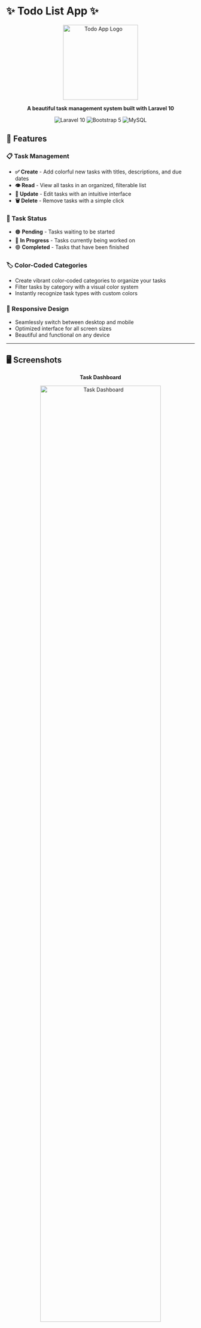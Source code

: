 # ✨ Todo List App ✨

<div align="center">
  <img src="https://api.placeholder.com/400/320" alt="Todo App Logo" width="200"/>
  <br>
  <p><b>A beautiful task management system built with Laravel 10</b></p>
  <p>
    <img src="https://img.shields.io/badge/Laravel-10-FF2D20?style=for-the-badge&logo=laravel&logoColor=white" alt="Laravel 10"/>
    <img src="https://img.shields.io/badge/Bootstrap-5-7952B3?style=for-the-badge&logo=bootstrap&logoColor=white" alt="Bootstrap 5"/>
    <img src="https://img.shields.io/badge/MySQL-4479A1?style=for-the-badge&logo=mysql&logoColor=white" alt="MySQL"/>
  </p>
</div>

## 🌟 Features

### 📋 Task Management
- **✅ Create** - Add colorful new tasks with titles, descriptions, and due dates
- **👁️ Read** - View all tasks in an organized, filterable list
- **🔄 Update** - Edit tasks with an intuitive interface
- **🗑️ Delete** - Remove tasks with a simple click

### 🚦 Task Status
- 🟠 **Pending** - Tasks waiting to be started
- 🔵 **In Progress** - Tasks currently being worked on
- 🟢 **Completed** - Tasks that have been finished

### 🏷️ Color-Coded Categories
- Create vibrant color-coded categories to organize your tasks
- Filter tasks by category with a visual color system
- Instantly recognize task types with custom colors

### 📱 Responsive Design
- Seamlessly switch between desktop and mobile
- Optimized interface for all screen sizes
- Beautiful and functional on any device

---

## 🖥️ Screenshots

<div align="center">
  <p><b>Task Dashboard</b></p>
  <img src="https://api.placeholder.com/900/400" alt="Task Dashboard" width="80%"/>
  <br><br>
  
  <p><b>Mobile View</b></p>
  <img src="https://api.placeholder.com/400/800" alt="Mobile View" width="30%"/>
</div>

---

## 🚀 Installation

```bash
# Clone the repository
git clone <repository-url>
cd todo-app

# Install dependencies
composer install

# Configure environment
cp .env.example .env

# Generate key
php artisan key:generate

# Run migrations
php artisan migrate

# Compile assets
npm install && npm run dev

# Start server
php artisan serve
```

Visit `http://localhost:8000` in your browser and start organizing your life! ✨

---

## 🗃️ Database Structure

<div align="center">
  <table>
    <tr>
      <th colspan="3" style="text-align:center;background-color:#FF2D20;color:white;">Tasks Table</th>
    </tr>
    <tr>
      <td><b>id</b></td>
      <td>Primary key</td>
    </tr>
    <tr>
      <td><b>title</b></td>
      <td>Task title</td>
    </tr>
    <tr>
      <td><b>description</b></td>
      <td>Task details</td>
    </tr>
    <tr>
      <td><b>due_date</b></td>
      <td>Deadline</td>
    </tr>
    <tr>
      <td><b>status</b></td>
      <td>pending/in-progress/completed</td>
    </tr>
    <tr>
      <td><b>category_id</b></td>
      <td>Foreign key to categories</td>
    </tr>
    <tr>
      <td><b>label_color</b></td>
      <td>Color for task</td>
    </tr>
  </table>

  <table>
    <tr>
      <th colspan="3" style="text-align:center;background-color:#4479A1;color:white;">Categories Table</th>
    </tr>
    <tr>
      <td><b>id</b></td>
      <td>Primary key</td>
    </tr>
    <tr>
      <td><b>name</b></td>
      <td>Category name</td>
    </tr>
    <tr>
      <td><b>color</b></td>
      <td>Display color</td>
    </tr>
  </table>
</div>

---

## 🎯 How to Use

### 📝 Managing Tasks

1. **View Tasks** - Your dashboard displays all tasks with smart filtering
2. **Add a Task** - Click the vibrant ➕ button to create a new task
3. **Edit Task** - Tap the ✏️ icon to modify any task
4. **Delete Task** - Use the 🗑️ icon to remove tasks you no longer need
5. **Task Details** - Click any task to see its complete information

### 🔖 Managing Categories

1. **Create Categories** - Set up colorful categories like "Work" 💼, "Personal" ❤️, "Shopping" 🛒
2. **Assign Colors** - Pick from a full color spectrum for each category
3. **Filter by Category** - Click a category to see only relevant tasks

### 🔍 Smart Filtering

1. **By Status** - Toggle between Pending 🟠, In Progress 🔵, and Completed 🟢
2. **By Category** - Filter using your custom color-coded categories
3. **By Due Date** - Organize tasks by upcoming deadlines ⏰

---

## 💡 Challenges & Solutions

### 🎨 Color Picker Enhancement

**Challenge:** The color picker wasn't properly integrated with the UI in category creation and updates.

**Solution:** Implemented a custom HTML5 color input with proper data binding, ensuring colors are correctly saved and displayed across the application.

---

## 🔮 Future Enhancements

- ⭐ Task priorities with visual indicators
- 🔔 Smart due date reminders
- 📱 Native mobile app version
- 🌓 Elegant dark mode
- 📊 Progress statistics and charts

---

## 📹 Live Demo

<div align="center">
  <a href="https://youtu.be/your-demo-link">
    <img src="https://api.placeholder.com/640/360" alt="Video Demo Thumbnail" width="60%"/>
    <br>
    <p>👆 Click to watch the demo!</p>
  </a>
</div>

---

## 🧠 Project Insights

This project was developed as part of a dev internship challenge, focusing on creating a practical, user-friendly task management system. The emphasis was on:

- Clean, maintainable code structure
- Intuitive user experience
- Responsive design principles
- Practical functionality over complexity

---

<div align="center">
  <p>Made with ❤️ using Laravel</p>
  <p>© 2025 | MIT License</p>
</div>
